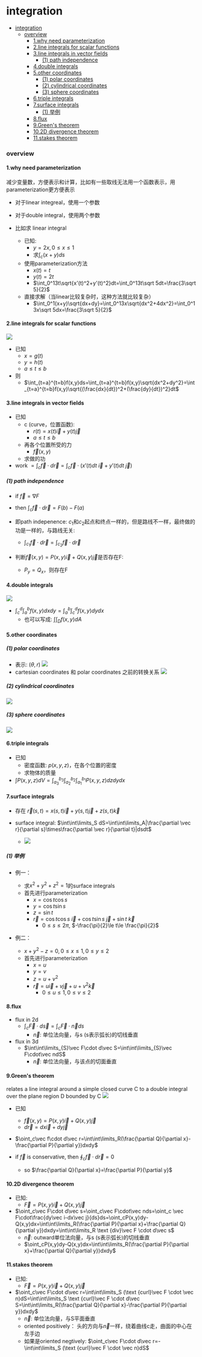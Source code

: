 # integration


<!-- @import "[TOC]" {cmd="toc" depthFrom=1 depthTo=6 orderedList=false} -->

<!-- code_chunk_output -->

- [integration](#integration)
    - [overview](#overview)
      - [1.why need parameterization](#1why-need-parameterization)
      - [2.line integrals for scalar functions](#2line-integrals-for-scalar-functions)
      - [3.line integrals in vector fields](#3line-integrals-in-vector-fields)
        - [(1) path independence](#1-path-independence)
      - [4.double integrals](#4double-integrals)
      - [5.other coordinates](#5other-coordinates)
        - [(1) polar coordinates](#1-polar-coordinates)
        - [(2) cylindrical coordinates](#2-cylindrical-coordinates)
        - [(3) sphere coordinates](#3-sphere-coordinates)
      - [6.triple integrals](#6triple-integrals)
      - [7.surface integrals](#7surface-integrals)
        - [(1) 举例](#1-举例)
      - [8.flux](#8flux)
      - [9.Green's theorem](#9greens-theorem)
      - [10.2D divergence theorem](#102d-divergence-theorem)
      - [11.stakes theorem](#11stakes-theorem)

<!-- /code_chunk_output -->


### overview

#### 1.why need parameterization
减少变量数，方便表示和计算，比如有一些取线无法用一个函数表示，用parameterization更方便表示
* 对于linear integreal，使用一个参数
* 对于double integral，使用两个参数

* 比如求 linear integral
    * 已知:
        * $y=2x, 0\le x\le 1$
        * 求$\int_c(x+y)ds$
    * 使用parameterization方法
        * $x(t)=t$
        * $y(t)=2t$
        * $\int_0^13t\sqrt{x'(t)^2+y'(t)^2}dt=\int_0^13t\sqrt 5dt=\frac{3\sqrt 5}{2}$
    * 直接求解（当linear比较复杂时，这种方法就比较复杂）
        * $\int_0^1(x+y)\sqrt{dx+dy}=\int_0^13x\sqrt{dx^2+4dx^2}=\int_0^13x\sqrt 5dx=\frac{3\sqrt 5}{2}$

#### 2.line integrals for scalar functions
![](./imgs/int_01.png)

* 已知
    * $x=g(t)$
    * $y=h(t)$
    * $a\le t \le b$
* 则
    *  $\int_{t=a}^{t=b}f(x,y)ds=\int_{t=a}^{t=b}f(x,y)\sqrt{dx^2+dy^2}=\int_{t=a}^{t=b}f(x,y)\sqrt{(\frac{dx}{dt})^2+(\frac{dy}{dt})^2}dt$

#### 3.line integrals in vector fields

* 已知
    * c (curve，位置函数):
        * $r(t)=x(t)\vec i+y(t)\vec j$
        * $a\le t \le b$
    * 再各个位置所受的力
        * $\vec f(x,y)$
    * 求做的功
* work $=\int_c\vec f\cdot d\vec r=\int_c\vec f \cdot (x'(t)dt\ \vec i+y'(t)dt\ \vec j)$

##### (1) path independence
* if $\vec f=\nabla F$
* then $\int_c\vec f\cdot d\vec r=F(b)-F(a)$
* 即path indepenence: $c_1$和$c_2$起点和终点一样的，但是路线不一样，最终做的功是一样的，与路线无关:
    * $\int_{c_1}\vec f\cdot d\vec r=\int_{c_2}\vec f\cdot d\vec r$

* 判断$\vec f(x,y)=P(x,y)\vec i+Q(x,y)\vec j$是否存在F:
    * $P_y=Q_x$，则存在F

#### 4.double integrals
![](./imgs/int_02.png)

* $\int_c^d\int_{a}^{b}f(x,y)dxdy=\int_a^b\int_{c}^{d}f(x,y)dydx$
    * 也可以写成: $\int\int_D f(x,y)dA$

#### 5.other coordinates

##### (1) polar coordinates

* 表示: $(\theta, r)$
![](./imgs/int_04.png)
* cartesian coordinates 和 polar coordinates 之前的转换关系
![](./imgs/int_03.png)

##### (2) cylindrical coordinates
![](./imgs/int_05.png)

##### (3) sphere coordinates 
![](./imgs/int_06.png)

#### 6.triple integrals

* 已知
    * 密度函数: $p(x,y,z)$，在各个位置的密度
    * 求物体的质量
* $\int P(x,y,z)dV=\int_{a_3}^{b_3}\int_{a_2}^{b_2}\int_{a_1}^{b_1} P(x,y,z)dzdydx$

#### 7.surface integrals
* 存在 $\vec r(s,t)=x(s,t)\vec i+y(s,t)\vec j +z(s,t)\vec k$

* surface integral: $\int\int\limits_S dS=\int\int\limits_A|\frac{\partial \vec r}{\partial s}\times\frac{\partial \vec r}{\partial t}|dsdt$
    * ![](./imgs/int_07.png)

##### (1) 举例
* 例一：
    * 求$x^2+y^2+z^2=1$的surface integrals
    * 首先进行parameterization
        * $x=\cos t\cos s$
        * $y=\cos t\sin s$
        * $z=\sin t$
        * $\vec r=\cos t\cos s\ \vec i+\cos t\sin s\ \vec j+\sin t\ \vec k$
            * $0\le s\le2\pi$, $-\frac{\pi}{2}\le t\le \frac{\pi}{2}$

* 例二：
    * $x+y^2-z=0, 0\le x\le 1,0\le y\le 2$
    * 首先进行parameterization
        * $x=u$
        * $y=v$
        * $z=u+v^2$
        * $\vec r=u\vec i+v\vec j+u+v^2\vec k$
            * $0\le u\le 1,0\le v\le 2$

#### 8.flux

* flux in 2d
    * $\int_c\vec F\cdot d\vec s=\int_c\vec F\cdot \vec n ds$
        * $\vec n$: 单位法向量，与s (s表示弧长)的切线垂直
* flux in 3d
    * $\int\int\limits_{S}\vec F\cdot d\vec S=\int\int\limits_{S}\vec F\cdot\vec ndS$
        * $\vec n$: 单位法向量，与该点的切面垂直

#### 9.Green's theorem

relates a line integral around a simple closed curve C to a double integral over the plane region D bounded by C
![](./imgs/int_08.png)

* 已知
    * $\vec f(x,y)=P(x,y)\vec i+Q(x,y)\vec j$
    * $d\vec r=dx\vec i+dy\vec j$

* $\oint_c\vec f\cdot d\vec r=\int\int\limits_R(\frac{\partial Q}{\partial x}-\frac{\partial P}{\partial y})dxdy$

* if $\vec f$ is conservative, then $\oint_c\vec f\cdot d\vec r=0$
    * so $\frac{\partial Q}{\partial x}=\frac{\partial P}{\partial y}$

#### 10.2D divergence theorem
* 已知:
    * $\vec F=P(x,y)\vec i+Q(x,y)\vec j$
* $\oint_c\vec  F\cdot d\vec s=\oint_c\vec  F\cdot\vec nds=\oint_c \vec F\cdot\frac{dy\vec i-dx\vec j}{ds}ds=\oint_cP(x,y)dy-Q(x,y)dx=\int\int\limits_R(\frac{\partial P}{\partial x}+\frac{\partial Q}{\partial y})dxdy=\int\int\limits_R \text {div}\vec F \cdot d\vec s$
    * $\vec n$: outward单位法向量，与s (s表示弧长)的切线垂直
    * $\oint_cP(x,y)dy-Q(x,y)dx=\int\int\limits_R(\frac{\partial P}{\partial x}+\frac{\partial Q}{\partial y})dxdy$

#### 11.stakes theorem
* 已知:
    * $\vec F=P(x,y)\vec i+Q(x,y)\vec j$
* $\oint_c\vec F\cdot d\vec r=\int\int\limits_S (\text {curl}\vec F \cdot \vec n)dS=\int\int\limits_S \text {curl}\vec F \cdot d\vec S=\int\int\limits_R(\frac{\partial Q}{\partial x}-\frac{\partial P}{\partial y})dxdy$
    * $\vec n$: 单位法向量，与S平面垂直
    * oriented positively： 头的方向与$\vec n$一样，绕着曲线c走，曲面的中心在左手边
    * 如果是oriented negtively: $\oint_c\vec F\cdot d\vec r=-\int\int\limits_S (\text {curl}\vec F \cdot \vec n)dS$